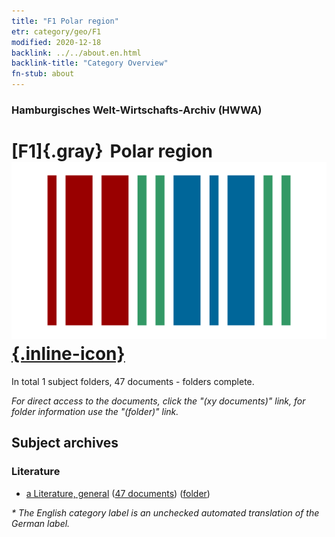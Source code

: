 ```yaml
---
title: "F1 Polar region"
etr: category/geo/F1
modified: 2020-12-18
backlink: ../../about.en.html
backlink-title: "Category Overview"
fn-stub: about
---
```


### Hamburgisches Welt-Wirtschafts-Archiv (HWWA)
# [F1]{.gray}&#8201; Polar region&#160; [![Wikidata item](/images/Wikidata-logo.svg){.inline-icon}](http://www.wikidata.org/entity/Q60670)





In total 1 subject folders, 47 documents - folders complete.

_For direct access to the documents, click the "(xy documents)" link, for folder information use the "(folder)" link._

## Subject archives



### Literature

- [a Literature, general](../../../subject/about.en.html#a) (<a href="https://dfg-viewer.de/show/?tx_dlf[id]=https://pm20.zbw.eu/mets/sh/1417xx/141701/1423xx/142393/public.mets.en.xml" target="_blank">47 documents</a>) ([folder](http://purl.org/pressemappe20/folder/sh/141701,142393))


_* The English category label is an unchecked automated translation of the German label._

